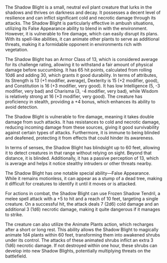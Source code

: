 The Shadow Blight is a small, neutral evil plant creature that lurks in the shadows and thrives on darkness and decay. It possesses a decent level of resilience and can inflict significant cold and necrotic damage through its attacks. The Shadow Blight is particularly effective in ambush situations, utilizing its False Appearance ability to blend in with the environment. However, it is vulnerable to fire damage, which can easily disrupt its plans. With its spell-like abilities, it can animate other plants to serve as additional threats, making it a formidable opponent in environments rich with vegetation.

The Shadow Blight has an Armor Class of 13, which is considered average for its challenge rating, allowing it to withstand a fair amount of physical damage before succumbing. It has 65 hit points, calculated from rolling 10d6 and adding 30, which grants it good durability. In terms of attributes, its Strength is 13 (+1 modifier, average), Dexterity is 15 (+2 modifier, good), and Constitution is 16 (+3 modifier, very good). It has low Intelligence (5, -3 modifier, very bad) and Charisma (3, -4 modifier, very bad), while Wisdom is relatively strong at 16 (+3 modifier, very good). The creature has proficiency in stealth, providing a +4 bonus, which enhances its ability to avoid detection.

The Shadow Blight is vulnerable to fire damage, meaning it takes double damage from such attacks. It has resistances to cold and necrotic damage, reducing incoming damage from these sources, giving it good survivability against certain types of attacks. Furthermore, it is immune to being blinded and deafened, protecting it from effects that could hinder its awareness.

In terms of senses, the Shadow Blight has blindsight up to 60 feet, allowing it to detect creatures in that range without relying on sight. Beyond that distance, it is blinded. Additionally, it has a passive perception of 13, which is average and helps it notice stealthy intruders or other threats nearby.

The Shadow Blight has one notable special ability—False Appearance. While it remains motionless, it can appear as a stump of a dead tree, making it difficult for creatures to identify it until it moves or is attacked.

For actions in combat, the Shadow Blight can use Frozen Shadow Tendril, a melee spell attack with a +5 to hit and a reach of 10 feet, targeting a single creature. On a successful hit, the attack deals 7 (2d6) cold damage and an additional 3 (1d6) necrotic damage, making it quite dangerous if it manages to strike.

The creature can also utilize the Animate Plants action, which recharges after a short or long rest. This ability allows the Shadow Blight to magically animate 1d4 plants within 60 feet, transforming them into awakened shrubs under its control. The attacks of these animated shrubs inflict an extra 3 (1d6) necrotic damage. If not destroyed within one hour, these shrubs can develop into new Shadow Blights, potentially multiplying threats on the battlefield.